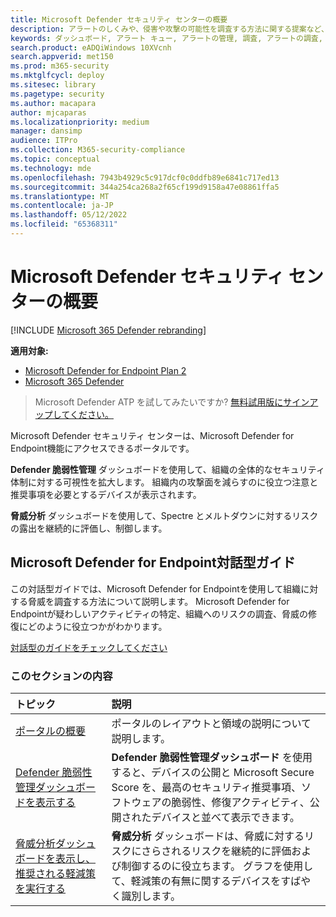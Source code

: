 ```yaml
---
title: Microsoft Defender セキュリティ センターの概要
description: アラートのしくみや、侵害や攻撃の可能性を調査する方法に関する提案など、Microsoft Defender セキュリティ センターの機能について説明します。
keywords: ダッシュボード, アラート キュー, アラートの管理, 調査, アラートの調査, デバイスの調査, ファイルの送信, 詳細分析, 高, 中, 低, 重大度, ioc, ioa
search.product: eADQiWindows 10XVcnh
search.appverid: met150
ms.prod: m365-security
ms.mktglfcycl: deploy
ms.sitesec: library
ms.pagetype: security
ms.author: macapara
author: mjcaparas
ms.localizationpriority: medium
manager: dansimp
audience: ITPro
ms.collection: M365-security-compliance
ms.topic: conceptual
ms.technology: mde
ms.openlocfilehash: 7943b4929c5c917dcf0c0ddfb89e6841c717ed13
ms.sourcegitcommit: 344a254ca268a2f65cf199d9158a47e08861ffa5
ms.translationtype: MT
ms.contentlocale: ja-JP
ms.lasthandoff: 05/12/2022
ms.locfileid: "65368311"
---
```

# <a name="overview-of-microsoft-defender-security-center"></a>Microsoft Defender セキュリティ センターの概要

[!INCLUDE [Microsoft 365 Defender rebranding](../../includes/microsoft-defender.md)]


**適用対象:**
- [Microsoft Defender for Endpoint Plan 2](https://go.microsoft.com/fwlink/?linkid=2154037)
- [Microsoft 365 Defender](https://go.microsoft.com/fwlink/?linkid=2118804)


> Microsoft Defender ATP を試してみたいですか? [無料試用版にサインアップしてください。](https://signup.microsoft.com/create-account/signup?products=7f379fee-c4f9-4278-b0a1-e4c8c2fcdf7e&ru=https://aka.ms/MDEp2OpenTrial?ocid=docs-wdatp-usewdatp-abovefoldlink)

Microsoft Defender セキュリティ センターは、Microsoft Defender for Endpoint機能にアクセスできるポータルです。

**Defender 脆弱性管理** ダッシュボードを使用して、組織の全体的なセキュリティ体制に対する可視性を拡大します。 組織内の攻撃面を減らすのに役立つ注意と推奨事項を必要とするデバイスが表示されます。

**脅威分析** ダッシュボードを使用して、Spectre とメルトダウンに対するリスクの露出を継続的に評価し、制御します。

## <a name="microsoft-defender-for-endpoint-interactive-guide"></a>Microsoft Defender for Endpoint対話型ガイド
この対話型ガイドでは、Microsoft Defender for Endpointを使用して組織に対する脅威を調査する方法について説明します。 Microsoft Defender for Endpointが疑わしいアクティビティの特定、組織へのリスクの調査、脅威の修復にどのように役立つかがわかります。

[対話型のガイドをチェックしてください](https://aka.ms/MSDE-IG)

### <a name="in-this-section"></a>このセクションの内容

トピック | 説明
:---|:---
[ポータルの概要](portal-overview.md) | ポータルのレイアウトと領域の説明について説明します。
[Defender 脆弱性管理ダッシュボードを表示する](../defender-vulnerability-management/tvm-dashboard-insights.md) | **Defender 脆弱性管理ダッシュボード** を使用すると、デバイスの公開と Microsoft Secure Score を、最高のセキュリティ推奨事項、ソフトウェアの脆弱性、修復アクティビティ、公開されたデバイスと並べて表示できます。
[脅威分析ダッシュボードを表示し、推奨される軽減策を実行する](threat-analytics.md) | **脅威分析** ダッシュボードは、脅威に対するリスクにさらされるリスクを継続的に評価および制御するのに役立ちます。 グラフを使用して、軽減策の有無に関するデバイスをすばやく識別します。
